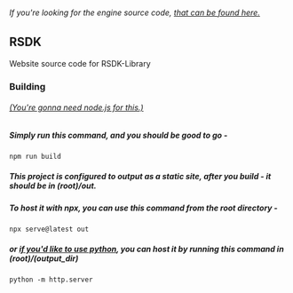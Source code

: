 ###### If you're looking for the engine source code, [that can be found here.](https://github.com/Jdsle/RSDK-Library-src) 
## RSDK

Website source code for RSDK-Library

### Building
###### [(You're gonna need node.js for this.)](https://nodejs.org/en/download/package-manager)
##### Simply run this command, and you should be good to go -
```
npm run build
```

##### This project is configured to output as a static site, after you build - it should be in (root)/out.
##### To host it with npx, you can use this command from the root directory -
```
npx serve@latest out
```

##### or [if you'd like to use python](https://www.python.org/downloads/), you can host it by running this command in (root)/(output_dir)
```
python -m http.server
```
